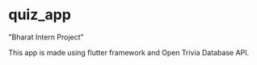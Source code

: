 # quiz_app

"Bharat Intern Project"

This app is made using flutter framework and Open Trivia Database API.
